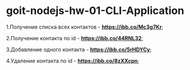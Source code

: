 # goit-nodejs-hw-01-CLI-Application

1.Получение списка всех контактов - **https://ibb.co/Mc3g7Kr**;

2.Получение контакта по id - **https://ibb.co/44RNL32**;

3.Добавление одного контакта - **https://ibb.co/5rHDYCy**;

4.Удаление контакта по id - **https://ibb.co/8zXXcpn**;
